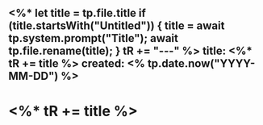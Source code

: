 <%*
  let title = tp.file.title
  if (title.startsWith("Untitled")) {
    title = await tp.system.prompt("Title");
    await tp.file.rename(title);
  } 
  tR += "---"
%>
title: <%* tR += title %>
created: <% tp.date.now("YYYY-MM-DD") %>
---
# <%* tR += title %>